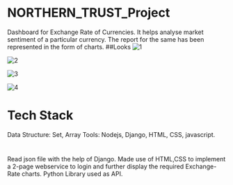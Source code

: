 # NORTHERN_TRUST_Project
Dashboard for Exchange Rate of Currencies. It helps analyse market sentiment of a particular currency. The report for the same has been represented in the form of charts. ##Looks
![1](https://user-images.githubusercontent.com/97190326/201929054-e15b68bd-ce47-449d-a177-ee3a79c955bd.JPG)

![2](https://user-images.githubusercontent.com/97190326/201929953-1dec383d-3985-4991-86dd-0228b637385b.JPG)

![3](https://user-images.githubusercontent.com/97190326/201929161-bc21378c-8b29-4bd3-9783-8315adcf153b.JPG)

![4](https://user-images.githubusercontent.com/97190326/201929182-1dfa93c6-386a-43a8-a368-11e950c84808.JPG)

# Tech Stack
Data Structure: Set, Array Tools: Nodejs, Django, HTML, CSS, javascript. 

#
Read json file with the help of Django.
Made use of HTML,CSS to implement a 2-page webservice to login and further display the required Exchange-Rate charts. 
Python Library used as API.
